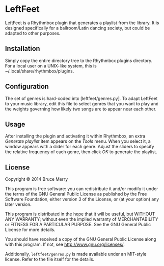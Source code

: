 LeftFeet
========

LeftFeet is a Rhythmbox plugin that generates a playlist from the library. It
is designed specifically for a ballroom/Latin dancing society, but could be
adapted to other purposes.

Installation
------------
Simply copy the entire directory tree to the Rhythmbox plugins directory. For
a local user on a UNIX-like system, this is ~/.local/share/rhythmbox/plugins.

Configuration
-------------
The set of genres is hard-coded into [leftfeet/genres.py]. To adapt LeftFeet
to your music library, edit this file to select genres that you want to play
and the weights governing how likely two songs are to appear near each other.

Usage
-----
After installing the plugin and activating it within Rhythmbox, an extra
*Generate playlist* item appears on the *Tools* menu. When you select it, a
window appears with a slider for each genre. Adjust the sliders to specify the
relative frequency of each genre, then click *OK* to generate the playlist.

License
-------
Copyright © 2014 Bruce Merry

This program is free software: you can redistribute it and/or modify
it under the terms of the GNU General Public License as published by
the Free Software Foundation, either version 3 of the License, or
(at your option) any later version.

This program is distributed in the hope that it will be useful,
but WITHOUT ANY WARRANTY; without even the implied warranty of
MERCHANTABILITY or FITNESS FOR A PARTICULAR PURPOSE.  See the
GNU General Public License for more details.

You should have received a copy of the GNU General Public License
along with this program.  If not, see <http://www.gnu.org/licenses/>.

Additionally, `leftfeet/genres.py` is made available under an MIT-style
license. Refer to the file itself for the details.

